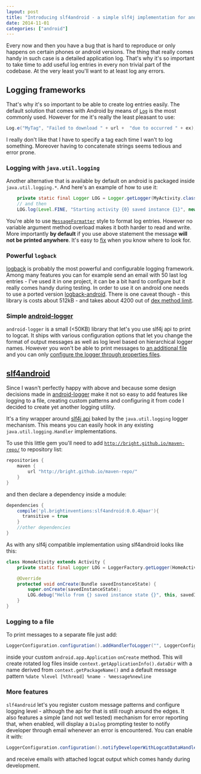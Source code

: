 ```yaml
---
layout: post
title: "Introducing slf4android - a simple slf4j implementation for android"
date: 2014-11-01
categories: ["android"]
---
```


Every now and then you have a bug that is hard to reproduce or only happens on certain phones or android versions. The thing that really comes handy in such case is a detailed application log. That's why it's so important to take time to add useful log entries in every non trivial part of the codebase. At the very least you'll want to at least log any errors.

## Logging frameworks
That's why it's so important to be able to create log entries easily. The default solution that comes with Android by means of [`Log`](http://developer.android.com/reference/android/util/Log.html) is the most commonly used. However for me it's really  the least pleasant to use:

```java
Log.e("MyTag", "Failed to download " + url +  "due to occurred " + ex);
```

I really don't like that I have to specify a tag each time I wan't to log something. Moreover having to concatenate strings seems tedious and error prone.

### Logging with `java.util.logging`
Another alternative that is available by default on android is packaged inside `java.util.logging.*`. And here's an example of how to use it:

```java
    private static final Logger LOG = Logger.getLogger(MyActivity.class.getName());
    // and then
    LOG.log(Level.FINE, "Starting activity {0} saved instance {1}", new Object[]{this, savedInstanceState});

```

You're able to use [`MessageFormatter`](http://developer.android.com/reference/java/text/MessageFormat.html) style to format log entries. However no variable argument method overload makes it both harder to read and write. More importantly **by default** if you use above statement the message **will not be printed anywhere**. It's easy to [fix](http://stackoverflow.com/questions/4561345/how-to-configure-java-util-logging-on-android) when you know where to look for.

### Powerful `logback`

[logback](http://logback.qos.ch/) is probably the most powerful and configurable logging framework. Among many features you can for example send an email with 50 last log entries - I've used it in one project, it can be a bit hard to configure but it really comes handy during testing. In order to use it on android one needs to use a ported version [logback-android](http://tony19.github.io/logback-android/). There is one caveat though - this library is costs about 512kB - and takes about 4200 out of [dex method limit](https://medium.com/@rotxed/dex-skys-the-limit-no-65k-methods-is-28e6cb40cf71).

### Simple [android-logger](https://github.com/noveogroup/android-logger)

`android-logger` is a small (<50KB) library that let's you use slf4j api to print to logcat. It ships with various configuration options that let you change the format of output messages as well as log level based on hierarchical logger names. However you won't be able to print messages to [an additional file](https://github.com/noveogroup/android-logger/issues/25) and you can only [configure the logger through properties files](https://github.com/noveogroup/android-logger/issues/28).

## [slf4android](https://github.com/bright/slf4android)
Since I wasn't perfectly happy with above and because some design decisions made in [android-logger](https://github.com/noveogroup/android-logger) make it not so easy to add features like logging to a file, creating custom patterns and configuring it from code I decided to create yet another logging utility.

It's a tiny wrapper around [slf4j api](http://www.slf4j.org/) baked by the `java.util.logging` logger mechanism. This means you can easily hook in any existing `java.util.logging.Handler` implementations.

To use this little gem you'll need to add [`http://bright.github.io/maven-repo/`](http://bright.github.io/maven-repo/) to repository list:

```groovy
repositories {
    maven {
        url "http://bright.github.io/maven-repo/"
    }
}
```

and then declare a dependency inside a module:

```groovy
dependencies {
    compile('pl.brightinventions:slf4android:0.0.4@aar'){
      transitive = true
    }
    //other dependencies
}
```

As with any slf4j compatible implementation using slf4android looks like this:

```java
class HomeActivity extends Activity {
    private static final Logger LOG = LoggerFactory.getLogger(HomeActivity.class.getSimpleName());

    @Override
    protected void onCreate(Bundle savedInstanceState) {
        super.onCreate(savedInstanceState);
        LOG.debug("Hello from {} saved instance state {}", this, savedInstanceState);
    }
}
```

### Logging to a file
To print messages to a separate file just add:

```java
LoggerConfiguration.configuration().addHandlerToLogger("", LoggerConfiguration.fileLogHandler(this));
```

inside your custom `android.app.Application` `onCreate` method. This will create rotated log files inside `context.getApplicationInfo().dataDir` with a name derived from `context.getPackageName()` and a default message pattern `%date %level [%thread] %name - %message%newline`

### More features
`slf4android` let's you register custom message patterns and configure logging level - although the api for that is still rough around the edges. It also features a simple (and not well tested) mechanism for error reporting that, when enabled, will display a `Dialog` prompting tester to notify developer through email whenever an error is encountered. You can enable it with:

```java
LoggerConfiguration.configuration().notifyDeveloperWithLogcatDataHandler(applicationContext, "developer.address@domain.com")
```

and receive emails with attached logcat output which comes handy during development.
